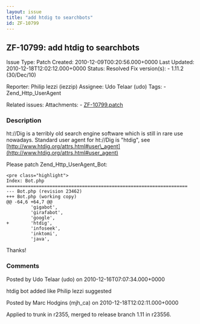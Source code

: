```yaml
---
layout: issue
title: "add htdig to searchbots"
id: ZF-10799
---
```


ZF-10799: add htdig to searchbots
---------------------------------

 Issue Type: Patch Created: 2010-12-09T00:20:56.000+0000 Last Updated: 2010-12-18T12:02:12.000+0000 Status: Resolved Fix version(s): - 1.11.2 (30/Dec/10)
 
 Reporter:  Philip Iezzi (iezzip)  Assignee:  Udo Telaar (udo)  Tags: - Zend\_Http\_UserAgent
 
 Related issues: 
 Attachments: - [ZF-10799.patch](/issues/secure/attachment/13536/ZF-10799.patch)
 
### Description

<a>ht://Dig</a> is a terribly old search engine software which is still in rare use nowadays. Standard user agent for <a>ht://Dig</a> is "htdig", see [http://www.htdig.org/attrs.html#user\_agent](http://www.htdig.org/attrs.html#user_agent)

Please patch Zend\_Http\_UserAgent\_Bot:

 
    <pre class="highlight">
    Index: Bot.php
    ===================================================================
    --- Bot.php (revision 23462)
    +++ Bot.php (working copy)
    @@ -64,6 +64,7 @@
             'gigabot', 
             'girafabot', 
             'google', 
    +        'htdig', 
             'infoseek', 
             'inktomi', 
             'java', 


Thanks!

 

 

### Comments

Posted by Udo Telaar (udo) on 2010-12-16T07:07:34.000+0000

htdig bot added like Philip lezzi suggested

 

 

Posted by Marc Hodgins (mjh\_ca) on 2010-12-18T12:02:11.000+0000

Applied to trunk in r2355, merged to release branch 1.11 in r23556.

 

 